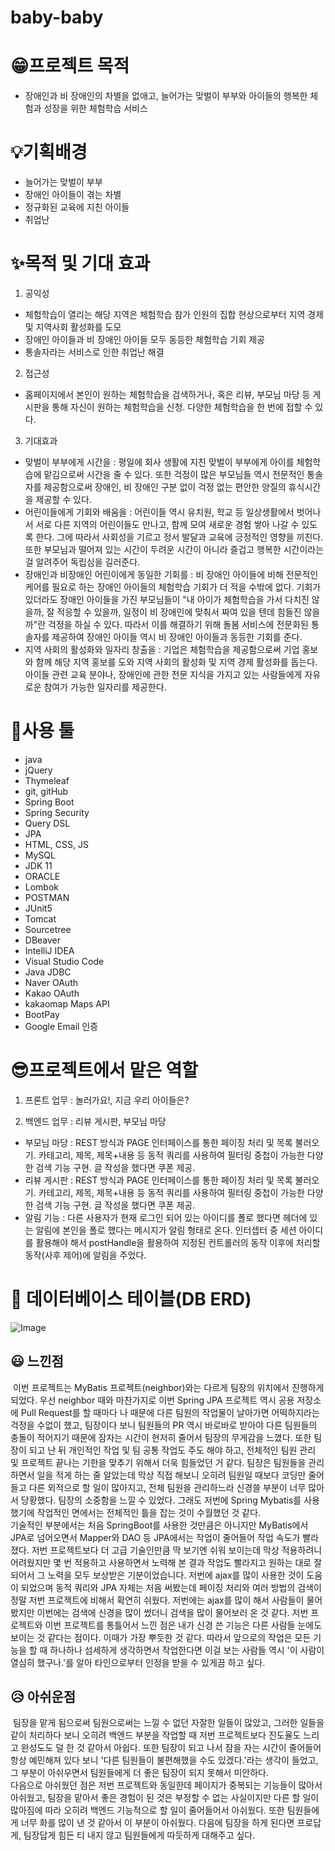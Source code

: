 # baby-baby

# 😁프로젝트 목적 
- 장애인과 비 장애인의 차별을 없애고, 늘어가는 맞벌이 부부와 아이들의 행복한 체험과 성장을 위한 체험학습 서비스
 
# 💡기획배경
- 늘어가는 맞벌이 부부
- 장애인 아이들이 겪는 차별
- 정규화된 교육에 지친 아이들
- 취업난

# ✨목적 및 기대 효과
1. 공익성
- 체험학습이 열리는 해당 지역은 체험학습 참가 인원의 집합 현상으로부터 지역 경제 및 지역사회 활성화를 도모
- 장애인 아이들과 비 장애인 아이들 모두 동등한 체험학습 기회 제공
- 통솔자라는 서비스로 인한 취업난 해결

2. 접근성
- 홈페이지에서 본인이 원하는 체험학습을 검색하거나, 혹은 리뷰, 부모님 마당 등 게시판을 통해 자신이 원하는 체험학습을 신청. 다양한 체험학습을 한 번에 접할 수 있다.

3. 기대효과
- 맞벌이 부부에게 시간을 : 평일에 회사 생활에 지친 맞벌이 부부에게 아이를 체험학습에 맡김으로써 시간을 줄 수 있다. 또한 걱정이 많은 부모님들 역시 전문적인 통솔자를 제공함으로써 장애인, 비 장애인 구분 없이 걱정 없는 편안한 양질의 휴식시간을 제공할 수 있다.
- 어린이들에게 기회와 배움을 : 어린이들 역시 유치원, 학교 등 일상생활에서 벗어나서 서로 다른 지역의 어린이들도 만나고, 함께 모여 새로운 경험 쌓아 나갈 수 있도록 한다. 그에 따라서 사회성을 기르고 정서 발달과 교육에 긍정적인 영향을 끼친다. 또한 부모님과 떨어져 있는 시간이 두려운 시간이 아니라 즐겁고 행복한 시간이라는 걸 알려주어 독립심을 길러준다.
- 장애인과 비장애인 어린이에게 동일한 기회를 : 비 장애인 아이들에 비해 전문적인 케어를 필요로 하는 장애인 아이들의 체험학습 기회가 더 적을 수밖에 없다. 기회가 있더라도 장애인 아이들을 가진 부모님들이 "내 아이가 체험학습을 가서 다치진 않을까, 잘 적응할 수 있을까, 일정이 비 장애인에 맞춰서 짜여 있을 텐데 힘들진 않을까"란 걱정을 하실 수 있다. 따라서 이를 해결하기 위해 돌봄 서비스에 전문화된 통솔자를 제공하여 장애인 아이들 역시 비 장애인 아이들과 동등한 기회를 준다.
- 지역 사회의 활성화와 일자리 창출을 : 기업은 체험학습을 제공함으로써 기업 홍보와 함께 해당 지역 홍보를 도와 지역 사회의 활성화 및 지역 경제 활성화를 돕는다. 아이들 관련 교육 분야나, 장애인에 관한 전문 지식을 가지고 있는 사람들에게 자유로운 참여가 가능한 일자리를 제공한다.

# 🔧사용 툴
- java
- jQuery
- Thymeleaf
- git, gitHub
- Spring Boot
- Spring Security
- Query DSL
- JPA
- HTML, CSS, JS
- MySQL
- JDK 11
- ORACLE
- Lombok
- POSTMAN
- JUnit5
- Tomcat
- Sourcetree
- DBeaver
- IntelliJ IDEA
- Visual Studio Code
- Java JDBC
- Naver OAuth
- Kakao OAuth
- kakaomap Maps API
- BootPay
- Google Email 인증

# 😎프로젝트에서 맡은 역할 
1. 프론트 업무 : 놀러가요!, 지금 우리 아이들은?

2. 백엔드 업무 : 리뷰 게시판, 부모님 마당
- 부모님 마당 : REST 방식과 PAGE 인터페이스를 통한 페이징 처리 및 목록 불러오기. 카테고리, 제목, 제목+내용 등 동적 쿼리를 사용하여 필터링 중첩이 가능한 다양한 검색 기능 구현. 글 작성을 했다면 쿠폰 제공.
- 리뷰 게시판 : REST 방식과 PAGE 인터페이스를 통한 페이징 처리 및 목록 불러오기. 카테고리, 제목, 제목+내용 등 동적 쿼리를 사용하여 필터링 중첩이 가능한 다양한 검색 기능 구현. 글 작성을 했다면 쿠폰 제공.
- 알림 기능 : 다른 사용자가 현재 로그인 되어 있는 아이디를 폴로 했다면 헤더에 있는 알림에 본인을 폴로 했다는 메시지가 알림 형태로 온다. 인터셉터 중 세션 아이디를 활용해야 해서 postHandle을 활용하여 지정된 컨트롤러의 동작 이후에 처리할 동작(사후 제어)에 알림을 주었다.



# 🔎 데이터베이스 테이블(DB ERD)
![Image](https://github.com/dev-AustinKim/dev-AustinKim/assets/122762452/e99be2d4-2e46-4b52-83af-890ea702d054)

## 😃 느낀점
&nbsp;이번 프로젝트는 MyBatis 프로젝트(neighbor)와는 다르게 팀장의 위치에서 진행하게 되었다. 우선 neighbor 때와 마찬가지로 이번 Spring JPA 프로젝트 역시 공용 저장소에 Pull Request를 할 때마다 나 때문에 다른 팀원의 작업물이 날아가면 어떡하지라는 걱정을 수없이 했고, 팀장이다 보니 팀원들의 PR 역시 바로바로 받아야 다른 팀원들의 충돌이 적어지기 때문에 잠자는 시간이 현저히 줄어서 팀장의 무게감을 느꼈다. 또한 팀장이 되고 난 뒤 개인적인 작업 및 팀 공통 작업도 주도 해야 하고, 전체적인 팀원 관리 및 프로젝트 끝나는 기한을 맞추기 위해서 더욱 힘들었던 거 같다. 팀장은 팀원들을 관리하면서 일을 적게 하는 줄 알았는데 막상 직접 해보니 오히려 팀원일 때보다 코딩만 줄어들고 다른 외적으로 할 일이 많아지고, 전체 팀원을 관리하느라 신경쓸 부분이 너무 많아서 당황했다. 팀장의 소중함을 느낄 수 있었다. 그래도 저번에 Spring Mybatis를 사용했기에 작업적인 면에서는 전체적인 틀을 잡는 것이 수월했던 것 같다.
&nbsp;<br/>기술적인 부분에서는 처음 SpringBoot를 사용한 것만큼은 아니지만 MyBatis에서 JPA로 넘어오면서 Mapper와 DAO 등 JPA에서는 작업이 줄어들어 작업 속도가 빨라졌다. 저번 프로젝트보다 더 고급 기술인만큼 딱 보기엔 쉬워 보이는데 막상 적용하려니 어려웠지만 몇 번 적용하고 사용하면서 노력해 본 결과 작업도 빨라지고 원하는 대로 잘 되어서 그 노력을 모두 보상받은 기분이었습니다. 저번에 ajax를 많이 사용한 것이 도움이 되었으며 동적 쿼리와 JPA 자체는 처음 써봤는데 페이징 처리와 여러 방법의 검색이 정말 저번 프로젝트에 비해서 확연히 쉬웠다. 저번에는 ajax를 많이 해서 사람들이 물어봤지만 이번에는 검색에 신경을 많이 썼더니 검색을 많이 물어보러 온 것 같다. 저번 프로젝트와 이번 프로젝트를 통틀어서 느낀 점은 내가 신경 쓴 기능은 다른 사람들 눈에도 보이는 것 같다는 점이다. 이때가 가장 뿌듯한 것 같다. 따라서 앞으로의 작업은 모든 기능을 할 때 하나하나 섬세하게 생각하면서 작업한다면 이걸 보는 사람들 역시 '이 사람이 열심히 했구나.'를 알아 타인으로부터 인정을 받을 수 있게끔 하고 싶다.

## 😥 아쉬운점
&nbsp;팀장을 맡게 됨으로써 팀원으로써는 느낄 수 없던 자잘한 일들이 많았고, 그러한 일들을 같이 처리하다 보니 오히려 백엔드 부분을 작업할 때 저번 프로젝트보다 진도율도 느리고 완성도도 덜 한 것 같아서 아쉽다. 또한 팀장이 되고 나서 잠을 자는 시간이 줄어들어 항상 예민해져 있다 보니 '다른 팀원들이 불편해했을 수도 있겠다.'라는 생각이 들었고, 그 부분이 아쉬우면서 팀원들에게 더 좋은 팀장이 되지 못해서 미안하다.
&nbsp;<br/>다음으로 아쉬웠던 점은 저번 프로젝트와 동일한데 페이지가 중복되는 기능들이 많아서 아쉬웠고, 팀장을 맡아서 좋은 경험이 된 것은 부정할 수 없는 사실이지만 다른 할 일이 많아짐에 따라 오히려 백엔드 기능적으로 할 일이 줄어들어서 아쉬웠다. 또한 팀원들에게 너무 화를 많이 낸 것 같아서 이 부분이 아쉬웠다. 다음에 팀장을 하게 된다면 프로답게, 팀장답게 힘든 티 내지 않고 팀원들에게 따듯하게 대해주고 싶다. 
